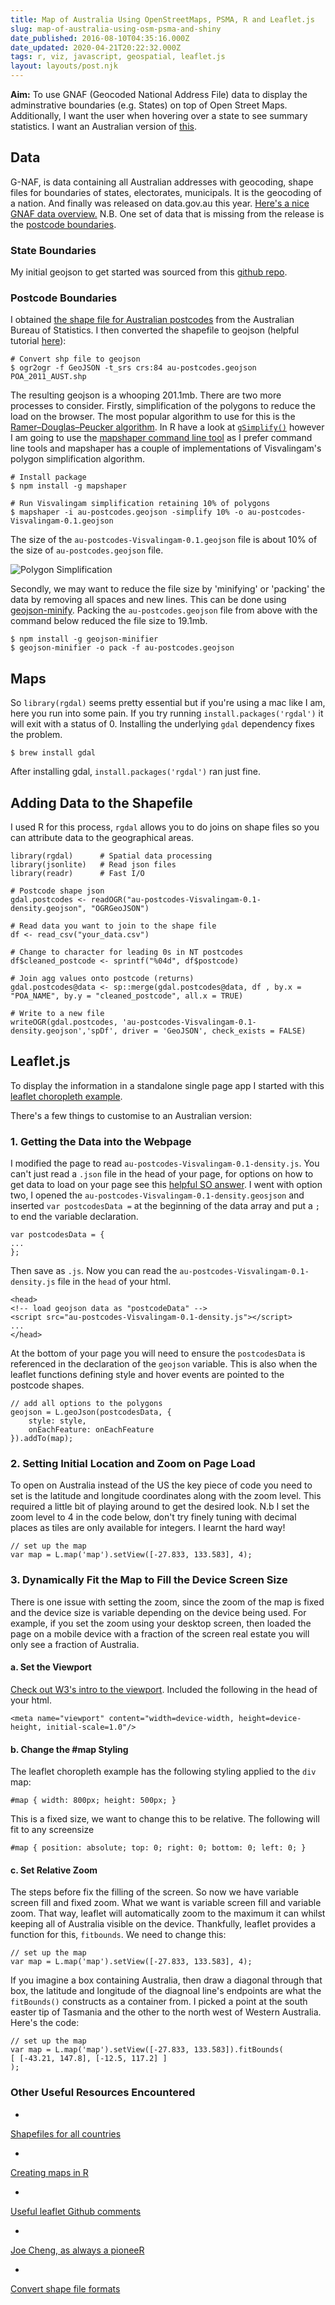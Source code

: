 ```yaml
---
title: Map of Australia Using OpenStreetMaps, PSMA, R and Leaflet.js
slug: map-of-australia-using-osm-psma-and-shiny
date_published: 2016-08-10T04:35:16.000Z
date_updated: 2020-04-21T20:22:32.000Z
tags: r, viz, javascript, geospatial, leaflet.js
layout: layouts/post.njk
---
```


**Aim:** To use GNAF (Geocoded National Address File) data to display the adminstrative boundaries (e.g. States) on top of Open Street Maps. Additionally, I want the user when hovering over a state to see summary statistics. I want an Australian version of [this](#leafletjs).

## Data

G-NAF, is data containing all Australian addresses with geocoding, shape files for boundaries of states, electorates, municipals. It is the geocoding of a nation. And finally was released on data.gov.au this year. [Here's a nice GNAF data overview.](https://docs.google.com/viewer?url=http%3A%2F%2Fminus34.com%2Fopendata%2Fintro-to-gnaf.pptx&amp;embedded=true&amp;chrome=false&amp;dov=1) N.B. One set of data that is missing from the release is the [postcode boundaries](https://www.psma.com.au/products/postcode-boundaries).

### State Boundaries

My initial geojson to get started was sourced from this [github repo](https://raw.githubusercontent.com/edwinsteele/d3-projects/master/data/au-states.geojson).

### Postcode Boundaries

I obtained [the shape file for Australian postcodes](http://www.abs.gov.au/AUSSTATS/abs@.nsf/DetailsPage/1270.0.55.003July%202011?OpenDocument) from the Australian Bureau of Statistics. I then converted the shapefile to geojson (helpful tutorial [here](http://ben.balter.com/2013/06/26/how-to-convert-shapefiles-to-geojson-for-use-on-github/)):

    # Convert shp file to geojson
    $ ogr2ogr -f GeoJSON -t_srs crs:84 au-postcodes.geojson POA_2011_AUST.shp
    

The resulting geojson is a whooping 201.1mb. There are two more processes to consider. Firstly, simplification of the polygons to reduce the load on the browser. The most popular algorithm to use for this is the [Ramer–Douglas–Peucker algorithm](https://en.wikipedia.org/wiki/Ramer%E2%80%93Douglas%E2%80%93Peucker_algorithm). In R have a look at [`gSimplify()`](http://www.inside-r.org/packages/cran/rgeos/docs/gSimplify) however I am going to use the [mapshaper command line tool](https://github.com/mbloch/mapshaper) as I prefer command line tools and mapshaper has a couple of implementations of Visvalingam's polygon simplification algorithm.

    # Install package
    $ npm install -g mapshaper
    
    # Run Visvalingam simplification retaining 10% of polygons
    $ mapshaper -i au-postcodes.geojson -simplify 10% -o au-postcodes-Visvalingam-0.1.geojson
    

The size of the `au-postcodes-Visvalingam-0.1.geojson` file is about 10% of the size of `au-postcodes.geojson` file.

![Polygon Simplification](/content/images/2017/08/polygon-simplification.gif)

Secondly, we may want to reduce the file size by 'minifying' or 'packing' the data by removing all spaces and new lines. This can be done using [geojson-minify](https://github.com/igorti/geojson-minifier). Packing the `au-postcodes.geojson` file from above with the command below reduced the file size to 19.1mb.

    $ npm install -g geojson-minifier
    $ geojson-minifier -o pack -f au-postcodes.geojson
    

## Maps

So `library(rgdal)` seems pretty essential but if you're using a mac like I am, here you run into some pain. If you try running `install.packages('rgdal')` it will exit with a status of 0. Installing the underlying `gdal` dependency fixes the problem.

    $ brew install gdal
    

After installing gdal, `install.packages('rgdal')` ran just fine.

## Adding Data to the Shapefile

I used R for this process, `rgdal` allows you to do joins on shape files so you can attribute data to the geographical areas.

    library(rgdal)      # Spatial data processing
    library(jsonlite)   # Read json files
    library(readr)      # Fast I/O
    
    # Postcode shape json
    gdal.postcodes <- readOGR("au-postcodes-Visvalingam-0.1-density.geojson", "OGRGeoJSON")
    
    # Read data you want to join to the shape file
    df <- read_csv("your_data.csv")
    
    # Change to character for leading 0s in NT postcodes
    df$cleaned_postcode <- sprintf("%04d", df$postcode)
    
    # Join agg values onto postcode (returns)
    gdal.postcodes@data <- sp::merge(gdal.postcodes@data, df , by.x = "POA_NAME", by.y = "cleaned_postcode", all.x = TRUE)
    
    # Write to a new file
    writeOGR(gdal.postcodes, 'au-postcodes-Visvalingam-0.1-density.geojson','spDf', driver = 'GeoJSON', check_exists = FALSE)
    

## Leaflet.js

To display the information in a standalone single page app I started with this [leaflet choropleth example](http://leafletjs.com/examples/choropleth-example.html).

There's a few things to customise to an Australian version:

### 1. Getting the Data into the Webpage

I modified the page to read `au-postcodes-Visvalingam-0.1-density.js`. You can't just read a `.json` file in the head of your page, for options on how to get data to load on your page see this [helpful SO answer](http://stackoverflow.com/a/13576588/3691003). I went with option two, I opened the `au-postcodes-Visvalingam-0.1-density.geosjson` and inserted `var postcodesData =` at the beginning of the data array and put a `;` to end the variable declaration.

    var postcodesData = {
    ...
    };
    

Then save as `.js`. Now you can read the `au-postcodes-Visvalingam-0.1-density.js` file in the `head` of your html.

    <head>
    <!-- load geojson data as "postcodeData" -->
    <script src="au-postcodes-Visvalingam-0.1-density.js"></script>
    ...
    </head>
    

At the bottom of your page you will need to ensure the `postcodesData` is referenced in the declaration of the `geojson` variable. This is also when the leaflet functions defining style and hover events are pointed to the postcode shapes.

    // add all options to the polygons
    geojson = L.geoJson(postcodesData, {
    	style: style,
    	onEachFeature: onEachFeature
    }).addTo(map);
    

### 2. Setting Initial Location and Zoom on Page Load

To open on Australia instead of the US the key piece of code you need to set is the latitude and longitude coordinates along with the zoom level. This required a little bit of playing around to get the desired look. N.b I set the zoom level to 4 in the code below, don't try finely tuning with decimal places as tiles are only available for integers. I learnt the hard way!

    // set up the map
    var map = L.map('map').setView([-27.833, 133.583], 4);
    

### 3. Dynamically Fit the Map to Fill the Device Screen Size

There is one issue with setting the zoom, since the zoom of the map is fixed and the device size is variable depending on the device being used. For example, if you set the zoom using your desktop screen, then loaded the page on a mobile device with a fraction of the screen real estate you will only see a fraction of Australia.

#### a. Set the Viewport

[Check out W3's intro to the viewport](http://www.w3schools.com/css/css_rwd_viewport.asp). Included the following in the head of your html.

    <meta name="viewport" content="width=device-width, height=device-height, initial-scale=1.0"/>
    

#### b. Change the #map Styling

The leaflet choropleth example has the following styling applied to the `div` map:

    #map { width: 800px; height: 500px; }
    

This is a fixed size, we want to change this to be relative. The following will fit to any screensize

    #map { position: absolute; top: 0; right: 0; bottom: 0; left: 0; }
    

#### c. Set Relative Zoom

The steps before fix the filling of the screen. So now we have variable screen fill and fixed zoom. What we want is variable screen fill and variable zoom. That way, leaflet will automatically zoom to the maximum it can whilst keeping all of Australia visible on the device. Thankfully, leaflet provides a function for this, `fitbounds`. We need to change this:

    // set up the map
    var map = L.map('map').setView([-27.833, 133.583], 4);
    

If you imagine a box containing Australia, then draw a diagonal through that box, the latitude and longitude of the diagnoal line's endpoints are what the `fitBounds()` constructs as a container from. I picked a point at the south easter tip of Tasmania and the other to the north west of Western Australia. Here's the code:

    // set up the map
    var map = L.map('map').setView([-27.833, 133.583]).fitBounds(
    [ [-43.21, 147.8], [-12.5, 117.2] ]
    );
    

### Other Useful Resources Encountered

- 
[Shapefiles for all countries](http://gadm.org/country)

- 
[Creating maps in R](https://github.com/Robinlovelace/Creating-maps-in-R/blob/master/vignettes/geoJSON.Rmd)

- 
[Useful leaflet Github comments](https://github.com/rstudio/leaflet/issues/55)

- 
[Joe Cheng, as always a pioneeR](http://rpubs.com/jcheng/us-states-2)

- 
[Convert shape file formats](https://github.com/mbostock/topojson/wiki/Command-Line-Reference)
